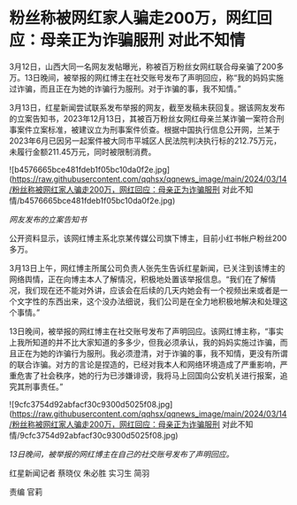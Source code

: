 # 粉丝称被网红家人骗走200万，网红回应：母亲正为诈骗服刑 对此不知情

3月12日，山西大同一名网友发帖曝光，称被百万粉丝女网红联合母亲骗了200多万。13日晚间，被举报的网红博主在社交账号发布了声明回应，称“我的妈妈实施过诈骗，而且正在为她的诈骗行为服刑。对于诈骗的事，我不知情。”

3月13日，红星新闻尝试联系发布举报的网友，截至发稿未获回复。据该网友发布的立案告知书，2023年12月13日，其被百万粉丝女网红母亲兰某诈骗一案符合刑事案件立案标准，被建议立为刑事案件侦查。根据中国执行信息公开网，兰某于2023年6月已因另一起案件被大同市平城区人民法院判决执行标的212.75万元，未履行金额211.45万元，同时被限制消费。

![b4576665bce481fdeb1f05bc10da0f2e.jpg](https://raw.githubusercontent.com/qqhsx/qqnews_image/main/2024/03/14/粉丝称被网红家人骗走200万，网红回应：母亲正为诈骗服刑 对此不知情/b4576665bce481fdeb1f05bc10da0f2e.jpg)

_网友发布的立案告知书_

公开资料显示，该网红博主系北京某传媒公司旗下博主，目前小红书帐户粉丝200多万。

3月13日上午，网红博主所属公司负责人张先生告诉红星新闻，已关注到该博主的网络舆情，正在向博主本人了解情况，积极地处置该举报信息。“我们在了解情况，我们现在还不能对外讲，应该会在后续的几天内她会有一个视频出来或者是一个文字性的东西出来，这个没办法细说，我们公司是在全力地积极地解决和处理这个事情。”

13日晚间，被举报的网红博主在社交账号发布了声明回应。该网红博主称，“事实上我所知道的并不比大家知道的多多少，但我必须承认，我的妈妈实施过诈骗，而且正在为她的诈骗行为服刑。我必须澄清，对于诈骗的事，我不知情，更没有所谓的联合诈骗。对方的言论是捏造的，已经对我本人和网络环境造成了严重影响，严重危害了社会秩序，她的行为已涉嫌诽谤，我将马上回国向公安机关进行报案，追究其刑事责任。”

![9cfc3754d92abfacf30c9300d5025f08.jpg](https://raw.githubusercontent.com/qqhsx/qqnews_image/main/2024/03/14/粉丝称被网红家人骗走200万，网红回应：母亲正为诈骗服刑 对此不知情/9cfc3754d92abfacf30c9300d5025f08.jpg)

_13日晚间，被举报的网红博主在自己的社交账号发布了声明回应。_

红星新闻记者 蔡晓仪 朱必胜 实习生 简羽

责编 官莉

